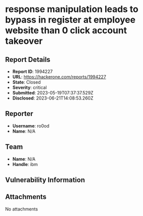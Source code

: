 # response manipulation leads to bypass in register at employee website than 0 click account takeover

## Report Details
- **Report ID**: 1994227
- **URL**: https://hackerone.com/reports/1994227
- **State**: Closed
- **Severity**: critical
- **Submitted**: 2023-05-19T07:37:37.529Z
- **Disclosed**: 2023-06-21T14:08:53.260Z

## Reporter
- **Username**: ro0od
- **Name**: N/A

## Team
- **Name**: N/A
- **Handle**: ibm

## Vulnerability Information


## Attachments
No attachments
